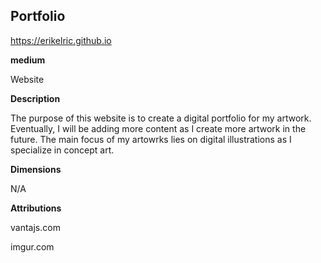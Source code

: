 ## Portfolio

https://erikelric.github.io

**medium**

Website

**Description**

The purpose of this website is to create a digital portfolio for my artwork. Eventually, I will be adding more content as I create more artwork in the future. The main focus of my artowrks lies on digital illustrations as I specialize in concept art. 

**Dimensions**

N/A

**Attributions**

vantajs.com

imgur.com
